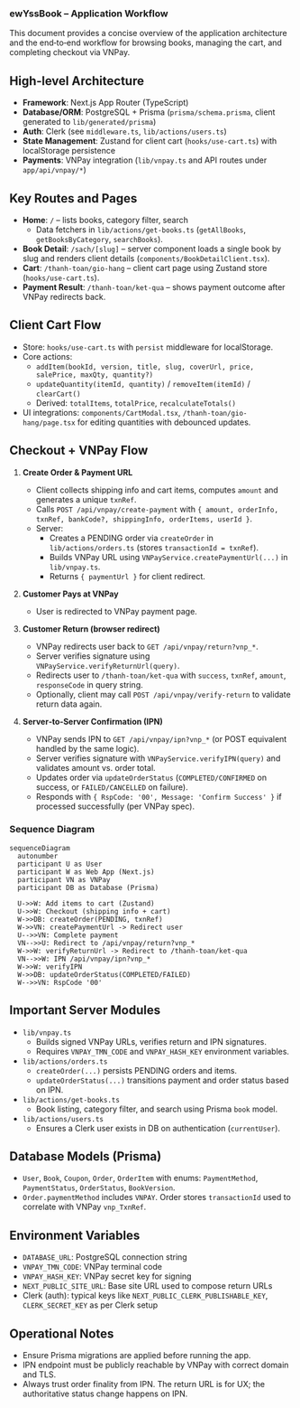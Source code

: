 ### ewYssBook – Application Workflow

This document provides a concise overview of the application architecture and the end‑to‑end workflow for browsing books, managing the cart, and completing checkout via VNPay.

## High‑level Architecture
- **Framework**: Next.js App Router (TypeScript)
- **Database/ORM**: PostgreSQL + Prisma (`prisma/schema.prisma`, client generated to `lib/generated/prisma`)
- **Auth**: Clerk (see `middleware.ts`, `lib/actions/users.ts`)
- **State Management**: Zustand for client cart (`hooks/use-cart.ts`) with localStorage persistence
- **Payments**: VNPay integration (`lib/vnpay.ts` and API routes under `app/api/vnpay/*`)

## Key Routes and Pages
- **Home**: `/` – lists books, category filter, search
  - Data fetchers in `lib/actions/get-books.ts` (`getAllBooks`, `getBooksByCategory`, `searchBooks`).
- **Book Detail**: `/sach/[slug]` – server component loads a single book by slug and renders client details (`components/BookDetailClient.tsx`).
- **Cart**: `/thanh-toan/gio-hang` – client cart page using Zustand store (`hooks/use-cart.ts`).
- **Payment Result**: `/thanh-toan/ket-qua` – shows payment outcome after VNPay redirects back.

## Client Cart Flow
- Store: `hooks/use-cart.ts` with `persist` middleware for localStorage.
- Core actions:
  - `addItem(bookId, version, title, slug, coverUrl, price, salePrice, maxQty, quantity?)`
  - `updateQuantity(itemId, quantity)` / `removeItem(itemId)` / `clearCart()`
  - Derived: `totalItems`, `totalPrice`, `recalculateTotals()`
- UI integrations: `components/CartModal.tsx`, `/thanh-toan/gio-hang/page.tsx` for editing quantities with debounced updates.

## Checkout + VNPay Flow
1) **Create Order & Payment URL**
   - Client collects shipping info and cart items, computes `amount` and generates a unique `txnRef`.
   - Calls `POST /api/vnpay/create-payment` with `{ amount, orderInfo, txnRef, bankCode?, shippingInfo, orderItems, userId }`.
   - Server:
     - Creates a PENDING order via `createOrder` in `lib/actions/orders.ts` (stores `transactionId = txnRef`).
     - Builds VNPay URL using `VNPayService.createPaymentUrl(...)` in `lib/vnpay.ts`.
     - Returns `{ paymentUrl }` for client redirect.

2) **Customer Pays at VNPay**
   - User is redirected to VNPay payment page.

3) **Customer Return (browser redirect)**
   - VNPay redirects user back to `GET /api/vnpay/return?vnp_*`.
   - Server verifies signature using `VNPayService.verifyReturnUrl(query)`.
   - Redirects user to `/thanh-toan/ket-qua` with `success`, `txnRef`, `amount`, `responseCode` in query string.
   - Optionally, client may call `POST /api/vnpay/verify-return` to validate return data again.

4) **Server‑to‑Server Confirmation (IPN)**
   - VNPay sends IPN to `GET /api/vnpay/ipn?vnp_*` (or POST equivalent handled by the same logic).
   - Server verifies signature with `VNPayService.verifyIPN(query)` and validates amount vs. order total.
   - Updates order via `updateOrderStatus` (`COMPLETED/CONFIRMED` on success, or `FAILED/CANCELLED` on failure).
   - Responds with `{ RspCode: '00', Message: 'Confirm Success' }` if processed successfully (per VNPay spec).

### Sequence Diagram
```mermaid
sequenceDiagram
  autonumber
  participant U as User
  participant W as Web App (Next.js)
  participant VN as VNPay
  participant DB as Database (Prisma)

  U->>W: Add items to cart (Zustand)
  U->>W: Checkout (shipping info + cart)
  W->>DB: createOrder(PENDING, txnRef)
  W->>VN: createPaymentUrl -> Redirect user
  U-->>VN: Complete payment
  VN-->>U: Redirect to /api/vnpay/return?vnp_*
  W->>W: verifyReturnUrl -> Redirect to /thanh-toan/ket-qua
  VN-->>W: IPN /api/vnpay/ipn?vnp_*
  W->>W: verifyIPN
  W->>DB: updateOrderStatus(COMPLETED/FAILED)
  W-->>VN: RspCode '00'
```

## Important Server Modules
- `lib/vnpay.ts`
  - Builds signed VNPay URLs, verifies return and IPN signatures.
  - Requires `VNPAY_TMN_CODE` and `VNPAY_HASH_KEY` environment variables.
- `lib/actions/orders.ts`
  - `createOrder(...)` persists PENDING orders and items.
  - `updateOrderStatus(...)` transitions payment and order status based on IPN.
- `lib/actions/get-books.ts`
  - Book listing, category filter, and search using Prisma `book` model.
- `lib/actions/users.ts`
  - Ensures a Clerk user exists in DB on authentication (`currentUser`).

## Database Models (Prisma)
- `User`, `Book`, `Coupon`, `Order`, `OrderItem` with enums: `PaymentMethod`, `PaymentStatus`, `OrderStatus`, `BookVersion`.
- `Order.paymentMethod` includes `VNPAY`. Order stores `transactionId` used to correlate with VNPay `vnp_TxnRef`.

## Environment Variables
- `DATABASE_URL`: PostgreSQL connection string
- `VNPAY_TMN_CODE`: VNPay terminal code
- `VNPAY_HASH_KEY`: VNPay secret key for signing
- `NEXT_PUBLIC_SITE_URL`: Base site URL used to compose return URLs
- Clerk (auth): typical keys like `NEXT_PUBLIC_CLERK_PUBLISHABLE_KEY`, `CLERK_SECRET_KEY` as per Clerk setup

## Operational Notes
- Ensure Prisma migrations are applied before running the app.
- IPN endpoint must be publicly reachable by VNPay with correct domain and TLS.
- Always trust order finality from IPN. The return URL is for UX; the authoritative status change happens on IPN.


